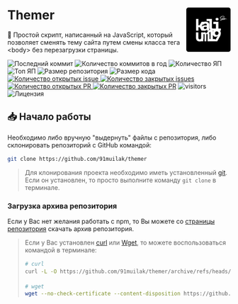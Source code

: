 <img title="Логотип проекта" src="https://github.com/91muilak/kalium19/blob/main/.github/logo.png?raw=true" alt="Logo" width="100px" align="right" /> Themer
======
🤙 Простой скрипт, написанный на JavaScript, который позволяет сменять тему сайта путем смены класса тега &lt;body&gt; без перезагрузки страницы.

![Последний коммит](https://img.shields.io/github/last-commit/91muilak/themer)
![Количество коммитов в год](https://img.shields.io/github/commit-activity/y/91muilak/themer)
![Количество ЯП](https://img.shields.io/github/languages/count/91muilak/themer?color=fff)
![Топ ЯП](https://img.shields.io/github/languages/top/91muilak/themer?color=C76494)
![Размер репозитория](https://img.shields.io/github/repo-size/91muilak/themer?color=ffb600)
![Размер кода](https://img.shields.io/github/languages/code-size/91muilak/themer)
[![Количество открытых issue](https://img.shields.io/github/issues-raw/91muilak/themer)
![Количество закрытых issues](https://img.shields.io/github/issues-closed-raw/91muilak/themer?color=354a6d)](https://github.com/91muilak/themer/issues)
[![Количество открытых PR](https://img.shields.io/github/issues-pr-raw/91muilak/themer?label=open%20PR%27s)
![Количество закрытых PR](https://img.shields.io/github/issues-pr-closed-raw/91muilak/themer?label=closed%20PR%27s)](https://github.com/91muilak/themer/pulls)
![visitors](https://visitor-badge.laobi.icu/badge?page_id=91muilak.kalium19)
![Лицензия](https://img.shields.io/github/license/91muilak/themer)

## 📥 Начало работы
Необходимо либо вручную "выдернуть" файлы с репозитория, либо склонировать репозиторий с GitHub командой:

```bash
git clone https://github.com/91muilak/themer
```

> Для клонирования проекта необходимо иметь установленный [git](https://git-scm.com/downloads). Если он установлен, то просто выполните команду `git clone` в терминале.

### Загрузка архива репозитория
Если у Вас нет желания работать с npm, то Вы можете со [страницы репозитория](https://github.com/91muilak/themer) скачать архив репозитория.

> Если у Вас установлен [curl](https://curl.se/) или [Wget](https://www.gnu.org/software/wget/), то можете воспользоваться командой в терминале:
> ```bash
> # curl
> curl -L -O https://github.com/91muilak/themer/archive/refs/heads/main.zip
>
> # wget
> wget --no-check-certificate --content-disposition https://github.com/91muilak/themer/archive/refs/heads/main.zip
> ```